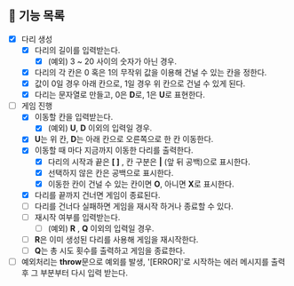 ## 📃 기능 목록

- [x] 다리 생성
  - [x] 다리의 길이를 입력받는다.
    - [x] (예외) 3 ~ 20 사이의 숫자가 아닌 경우.
  - [x] 다리의 각 칸은 0 혹은 1의 무작위 값을 이용해 건널 수 있는 칸을 정한다.
  - [x] 값이 0일 경우 아래 칸으로, 1일 경우 위 칸으로 건널 수 있게 된다.
  - [x] 다리는 문자열로 만들고, 0은 **D**로, 1은 **U**로 표현한다.
- [ ] 게임 진행
  - [x] 이동할 칸을 입력받는다.
    - [x] (예외) **U**, **D** 이외의 입력일 경우.
  - [x] **U**는 위 칸, **D**는 아래 칸으로 오른쪽으로 한 칸 이동한다.
  - [x] 이동할 때 마다 지금까지 이동한 다리를 출력한다.
    - [x] 다리의 시작과 끝은 **[ ]** , 칸 구분은 **|** (앞 뒤 공백)으로 표시한다.
    - [x] 선택하지 않은 칸은 공백으로 표시한다.
    - [x] 이동한 칸이 건널 수 있는 칸이면 **O**, 아니면 **X**로 표시한다.
  - [x] 다리를 끝까지 건너면 게임이 종료된다.
  - [ ] 다리를 건너다 실패하면 게임을 재시작 하거나 종료할 수 있다.
  - [ ] 재시작 여부를 입력받는다.
    - [ ] (예외) **R** , **Q** 이외의 입력일 경우.
  - [ ] **R**은 이미 생성된 다리를 사용해 게임을 재시작한다.
  - [ ] **Q**는 총 시도 횟수를 출력하고 게임을 종료한다.
- [ ] 예외처리는 **throw**문으로 예외를 발생, '[ERROR]'로 시작하는 에러 메시지를 출력 후 그 부분부터 다시 입력 받는다.
